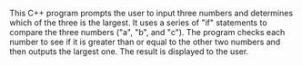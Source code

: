 This C++ program prompts the user to input three numbers and determines which of the three is the largest. It uses a series of      "if" statements to compare the three numbers ("a", "b", and "c"). The program checks each number to see if it is greater than or equal to the other two numbers and then outputs the largest one. The result is displayed to the user.
